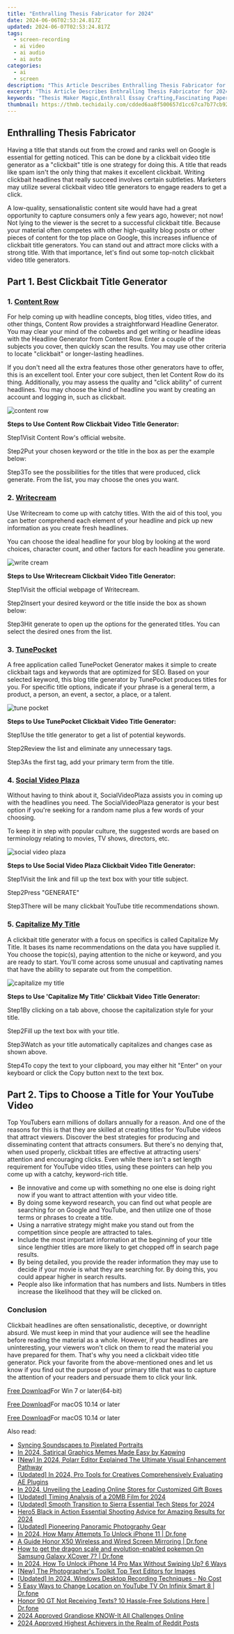 ```yaml
---
title: "Enthralling Thesis Fabricator for 2024"
date: 2024-06-06T02:53:24.817Z
updated: 2024-06-07T02:53:24.817Z
tags: 
  - screen-recording
  - ai video
  - ai audio
  - ai auto
categories: 
  - ai
  - screen
description: "This Article Describes Enthralling Thesis Fabricator for 2024"
excerpt: "This Article Describes Enthralling Thesis Fabricator for 2024"
keywords: "Thesis Maker Magic,Enthrall Essay Crafting,Fascinating Paper Designer,Captivating Academic Tool,Magical Dissertation Builder,Engaging Research Fabricator,Astonishing Proposal Creator"
thumbnail: https://thmb.techidaily.com/cdded6aa8f500657d1cc67ca7b77cb926c32d80c757bf8e50b4e15a0eac70eb2.jpg
---
```


## Enthralling Thesis Fabricator

Having a title that stands out from the crowd and ranks well on Google is essential for getting noticed. This can be done by a clickbait video title generator as a "clickbait" title is one strategy for doing this. A title that reads like spam isn't the only thing that makes it excellent clickbait. Writing clickbait headlines that really succeed involves certain subtleties. Marketers may utilize several clickbait video title generators to engage readers to get a click.

A low-quality, sensationalistic content site would have had a great opportunity to capture consumers only a few years ago, however; not now! Not lying to the viewer is the secret to a successful clickbait title. Because your material often competes with other high-quality blog posts or other pieces of content for the top place on Google, this increases influence of clickbait title generators. You can stand out and attract more clicks with a strong title. With that importance, let's find out some top-notch clickbait video title generators.

## Part 1\. Best Clickbait Title Generator

### **1\.** [**Content Row**](https://www.contentrow.com/tools/headline-generator)

For help coming up with headline concepts, blog titles, video titles, and other things, Content Row provides a straightforward Headline Generator. You may clear your mind of the cobwebs and get writing or headline ideas with the Headline Generator from Content Row. Enter a couple of the subjects you cover, then quickly scan the results. You may use other criteria to locate "clickbait" or longer-lasting headlines.

If you don't need all the extra features those other generators have to offer, this is an excellent tool. Enter your core subject, then let Content Row do its thing. Additionally, you may assess the quality and "click ability" of current headlines. You may choose the kind of headline you want by creating an account and logging in, such as clickbait.

![content row](https://images.wondershare.com/filmora/article-images/2022/08/content-row.jpg)

**Steps to Use Content Row Clickbait Video Title Generator:**

Step1Visit Content Row's official website.

Step2Put your chosen keyword or the title in the box as per the example below:

Step3To see the possibilities for the titles that were produced, click generate. From the list, you may choose the ones you want.

### **2\.** [**Writecream**](http://www.writecream.com)

Use Writecream to come up with catchy titles. With the aid of this tool, you can better comprehend each element of your headline and pick up new information as you create fresh headlines.

You can choose the ideal headline for your blog by looking at the word choices, character count, and other factors for each headline you generate.

![write cream](https://images.wondershare.com/filmora/article-images/2022/08/write-cream.jpg)

**Steps to Use Writecream Clickbait Video Title Generator:**

Step1Visit the official webpage of Writecream.

Step2Insert your desired keyword or the title inside the box as shown below:

Step3Hit generate to open up the options for the generated titles. You can select the desired ones from the list.

### **3\.** [**TunePocket**](https://www.tunepocket.com/youtube-tags-generator/)

A free application called TunePocket Generator makes it simple to create clickbait tags and keywords that are optimized for SEO. Based on your selected keyword, this blog title generator by TunePocket produces titles for you. For specific title options, indicate if your phrase is a general term, a product, a person, an event, a sector, a place, or a talent.

![tune pocket](https://images.wondershare.com/filmora/article-images/2022/08/tune-pocket.jpg)

**Steps to Use TunePocket Clickbait Video Title Generator:**

Step1Use the title generator to get a list of potential keywords.

Step2Review the list and eliminate any unnecessary tags.

Step3As the first tag, add your primary term from the title.

### **4\.** [**Social Video Plaza**](https://www.socialvideoplaza.com/)

Without having to think about it, SocialVideoPlaza assists you in coming up with the headlines you need. The SocialVideoPlaza generator is your best option if you're seeking for a random name plus a few words of your choosing.

To keep it in step with popular culture, the suggested words are based on terminology relating to movies, TV shows, directors, etc.

![social video plaza](https://images.wondershare.com/filmora/article-images/2022/08/social-video-plaza.jpg)

**Steps to Use Social Video Plaza Clickbait Video Title Generator:**

Step1Visit the link and fill up the text box with your title subject.

Step2Press "GENERATE"

Step3There will be many clickbait YouTube title recommendations shown.

### **5\.** [**Capitalize My Title**](https://capitalizemytitle.com/)

A clickbait title generator with a focus on specifics is called Capitalize My Title. It bases its name recommendations on the data you have supplied it. You choose the topic(s), paying attention to the niche or keyword, and you are ready to start. You'll come across some unusual and captivating names that have the ability to separate out from the competition.

![capitalize my title](https://images.wondershare.com/filmora/article-images/2022/08/capitalize-my-title.jpg)

**Steps to Use 'Capitalize My Title' Clickbait Video Title Generator:**

Step1By clicking on a tab above, choose the capitalization style for your title.

Step2Fill up the text box with your title.

Step3Watch as your title automatically capitalizes and changes case as shown above.

Step4To copy the text to your clipboard, you may either hit "Enter" on your keyboard or click the Copy button next to the text box.

## Part 2\. Tips to Choose a Title for Your YouTube Video

Top YouTubers earn millions of dollars annually for a reason. And one of the reasons for this is that they are skilled at creating titles for YouTube videos that attract viewers. Discover the best strategies for producing and disseminating content that attracts consumers. But there's no denying that, when used properly, clickbait titles are effective at attracting users' attention and encouraging clicks. Even while there isn't a set length requirement for YouTube video titles, using these pointers can help you come up with a catchy, keyword-rich title.

* Be innovative and come up with something no one else is doing right now if you want to attract attention with your video title.
* By doing some keyword research, you can find out what people are searching for on Google and YouTube, and then utilize one of those terms or phrases to create a title.
* Using a narrative strategy might make you stand out from the competition since people are attracted to tales.
* Include the most important information at the beginning of your title since lengthier titles are more likely to get chopped off in search page results.
* By being detailed, you provide the reader information they may use to decide if your movie is what they are searching for. By doing this, you could appear higher in search results.
* People also like information that has numbers and lists. Numbers in titles increase the likelihood that they will be clicked on.

### Conclusion

Clickbait headlines are often sensationalistic, deceptive, or downright absurd. We must keep in mind that your audience will see the headline before reading the material as a whole. However, if your headlines are uninteresting, your viewers won't click on them to read the material you have prepared for them. That's why you need a clickbait video title generator. Pick your favorite from the above-mentioned ones and let us know if you find out the purpose of your primary title that was to capture the attention of your readers and persuade them to click your link.

[Free Download](https://tools.techidaily.com/wondershare/filmora/download/)For Win 7 or later(64-bit)

[Free Download](https://tools.techidaily.com/wondershare/filmora/download/)For macOS 10.14 or later

</article

[Free Download](https://tools.techidaily.com/wondershare/filmora/download/)For macOS 10.14 or later

<ins class="adsbygoogle"
     style="display:block"
     data-ad-format="autorelaxed"
     data-ad-client="ca-pub-7571918770474297"
     data-ad-slot="1223367746"></ins>

<ins class="adsbygoogle"
     style="display:block"
     data-ad-format="autorelaxed"
     data-ad-client="ca-pub-7571918770474297"
     data-ad-slot="1223367746"></ins>



<ins class="adsbygoogle"
     style="display:block"
     data-ad-client="ca-pub-7571918770474297"
     data-ad-slot="8358498916"
     data-ad-format="auto"
     data-full-width-responsive="true"></ins>


<span class="atpl-alsoreadstyle">Also read:</span>
<div><ul>
<li><a href="https://vp-tips.techidaily.com/syncing-soundscapes-to-pixelated-portraits/"><u>Syncing Soundscapes to Pixelated Portraits</u></a></li>
<li><a href="https://vp-tips.techidaily.com/in-2024-satirical-graphics-memes-made-easy-by-kapwing/"><u>In 2024, Satirical Graphics  Memes Made Easy by Kapwing</u></a></li>
<li><a href="https://vp-tips.techidaily.com/new-in-2024-polarr-editor-explained-the-ultimate-visual-enhancement-pathway/"><u>[New] In 2024, Polarr Editor Explained  The Ultimate Visual Enhancement Pathway</u></a></li>
<li><a href="https://vp-tips.techidaily.com/updated-in-2024-pro-tools-for-creatives-comprehensively-evaluating-ae-plugins/"><u>[Updated] In 2024, Pro Tools for Creatives  Comprehensively Evaluating AE Plugins</u></a></li>
<li><a href="https://vp-tips.techidaily.com/in-2024-unveiling-the-leading-online-stores-for-customized-gift-boxes/"><u>In 2024, Unveiling the Leading Online Stores for Customized Gift Boxes</u></a></li>
<li><a href="https://vp-tips.techidaily.com/updated-timing-analysis-of-a-20mb-film-for-2024/"><u>[Updated] Timing Analysis of a 20MB Film for 2024</u></a></li>
<li><a href="https://vp-tips.techidaily.com/updated-smooth-transition-to-sierra-essential-tech-steps-for-2024/"><u>[Updated] Smooth Transition to Sierra  Essential Tech Steps for 2024</u></a></li>
<li><a href="https://vp-tips.techidaily.com/hero5-black-in-action-essential-shooting-advice-for-amazing-results-for-2024/"><u>Hero5 Black in Action  Essential Shooting Advice for Amazing Results for 2024</u></a></li>
<li><a href="https://vp-tips.techidaily.com/updated-pioneering-panoramic-photography-gear/"><u>[Updated] Pioneering Panoramic Photography Gear</u></a></li>
<li><a href="https://iphone-unlock.techidaily.com/in-2024-how-many-attempts-to-unlock-iphone-11-drfone-by-drfone-ios/"><u>In 2024, How Many Attempts To Unlock iPhone 11 | Dr.fone</u></a></li>
<li><a href="https://screen-mirror.techidaily.com/a-guide-honor-x50-wireless-and-wired-screen-mirroring-drfone-by-drfone-android/"><u>A Guide Honor X50 Wireless and Wired Screen Mirroring | Dr.fone</u></a></li>
<li><a href="https://change-location.techidaily.com/how-to-get-the-dragon-scale-and-evolution-enabled-pokemon-on-samsung-galaxy-xcover-7-drfone-by-drfone-virtual-android/"><u>How to get the dragon scale and evolution-enabled pokemon On Samsung Galaxy XCover 7? | Dr.fone</u></a></li>
<li><a href="https://ios-unlock.techidaily.com/in-2024-how-to-unlock-iphone-14-pro-max-without-swiping-up-6-ways-by-drfone-ios/"><u>In 2024, How To Unlock iPhone 14 Pro Max Without Swiping Up? 6 Ways</u></a></li>
<li><a href="https://some-guidance.techidaily.com/new-the-photographers-toolkit-top-text-editors-for-images/"><u>[New] The Photographer's Toolkit  Top Text Editors for Images</u></a></li>
<li><a href="https://screen-activity-recording.techidaily.com/updated-in-2024-windows-desktop-recording-techniques-no-cost/"><u>[Updated] In 2024, Windows Desktop Recording Techniques - No Cost</u></a></li>
<li><a href="https://location-fake.techidaily.com/5-easy-ways-to-change-location-on-youtube-tv-on-infinix-smart-8-drfone-by-drfone-virtual-android/"><u>5 Easy Ways to Change Location on YouTube TV On Infinix Smart 8 | Dr.fone</u></a></li>
<li><a href="https://change-location.techidaily.com/honor-90-gt-not-receiving-texts-10-hassle-free-solutions-here-drfone-by-drfone-fix-android-problems-fix-android-problems/"><u>Honor 90 GT Not Receiving Texts? 10 Hassle-Free Solutions Here | Dr.fone</u></a></li>
<li><a href="https://some-techniques.techidaily.com/2024-approved-grandiose-know-it-all-challenges-online/"><u>2024 Approved  Grandiose KNOW-It All Challenges Online</u></a></li>
<li><a href="https://some-knowledge.techidaily.com/2024-approved-highest-achievers-in-the-realm-of-reddit-posts/"><u>2024 Approved  Highest Achievers in the Realm of Reddit Posts</u></a></li>
</ul></div>

